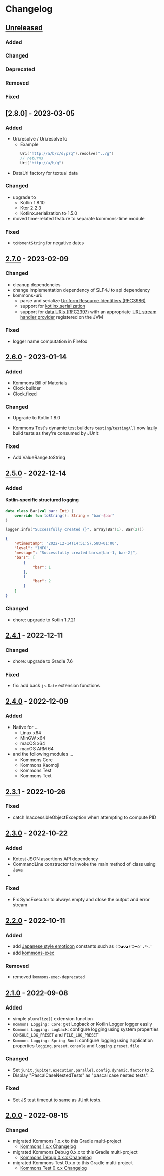 # Changelog

## [Unreleased]

### Added

### Changed

### Deprecated

### Removed

### Fixed


## [2.8.0] - 2023-03-05

### Added

- Uri.resolve / Uri.resolveTo
    - Example
      ```kotlin
      Uri("http://a/b/c/d;p?q").resolve("../g")
      // returns
      Uri("http://a/b/g")
      ```
- DataUri factory for textual data

### Changed

- upgrade to
    - Kotlin 1.8.10
    - Ktor 2.2.3
    - Kotlinx.serialization to 1.5.0
- moved time-related feature to separate kommons-time module

### Fixed

- `toMomentString` for negative dates

## [2.7.0] - 2023-02-09

### Changed

- cleanup dependencies
- change implementation dependency of SLF4J to api dependency
- kommons-uri:
    - parse and serialize [Uniform Resource Identifiers (RFC3986)](https://www.rfc-editor.org/rfc/rfc3986)
    - support for [kotlinx.serialization](https://github.com/Kotlin/kotlinx.serialization)
    - support for [data URIs (RFC2397)](https://www.rfc-editor.org/rfc/rfc2397) with an
      appropriate [URL stream handler provider](https://docs.oracle.com/javase/9/docs/api/java/net/spi/URLStreamHandlerProvider.html)
      registered on the JVM

### Fixed

- logger name computation in Firefox

## [2.6.0] - 2023-01-14

### Added

- Kommons Bill of Materials
- Clock builder
- Clock.fixed

### Changed

- Upgrade to Kotlin 1.8.0

- Kommons Test's dynamic test builders `testing`/`testingAll` now lazily
  build tests as they're consumed by JUnit

### Fixed

- Add ValueRange.toString

## [2.5.0] - 2022-12-14

### Added

#### Kotlin-specific structured logging

```kotlin
data class Bar(val bar: Int) {
    override fun toString(): String = "bar-$bar"
}

logger.info("Successfully created {}", array(Bar(1), Bar(2)))
```

```json
{
    "@timestamp": "2022-12-14T14:51:57.583+01:00",
    "level": "INFO",
    "message": "Successfully created bars=[bar-1, bar-2]",
    "bars": [
        {
            "bar": 1
        },
        {
            "bar": 2
        }
    ]
}
```

### Changed

- chore: upgrade to Kotlin 1.7.21

## [2.4.1] - 2022-12-11

### Changed

- chore: upgrade to Gradle 7.6

### Fixed

- fix: add back `js.Date` extension functions

## [2.4.0] - 2022-12-09

### Added

- Native for ...
    - Linux x64
    - MinGW x64
    - macOS x64
    - macOS ARM 64
- and the following modules ...
    - Kommons Core
    - Kommons Kaomoji
    - Kommons Test
    - Kommons Text

## [2.3.1] - 2022-10-26

### Fixed

- catch InaccessibleObjectException when attempting to compute PID

## [2.3.0] - 2022-10-22

### Added

- Kotest JSON assertions API dependency
- CommandLine constructor to invoke the main method of class using Java
-

### Fixed

- Fix SyncExecutor to always empty and close the output and error stream

## [2.2.0] - 2022-10-11

### Added

- add [Japanese style emoticon](https://en.wikipedia.org/wiki/Emoticon#Japanese_style) constants such as `(つ◕౪◕)つ━☆ﾟ.*･｡ﾟ`
- add [kommons-exec](kommons-exec)

### Removed

- removed `kommons-exec-deprecated`

## [2.1.0] - 2022-09-08

### Added

- simple `pluralize()` extension function
- `Kommons Logging: Core`: get Logback or Kotlin Logger logger easily
- `Kommons Logging: Logback`: configure logging using system properties `CONSOLE_LOG_PRESET` and `FILE_LOG_PRESET`
- `Kommons Logging: Spring Boot`: configure logging using application properties `logging.preset.console` and `logging.preset.file`

### Changed

- Set `junit.jupiter.execution.parallel.config.dynamic.factor` to 2.
- Display "PascalCaseNestedTests" as "pascal case nested tests".

### Fixed

- Set JS test timeout to same as JUnit tests.

## [2.0.0] - 2022-08-15

### Changed

- migrated Kommons 1.x.x to this Gradle multi-project
    - [Kommons 1.x.x Changelog](https://github.com/bkahlert/kommons/compare/v1.0.0...v1.6.0)
- migrated Kommons Debug 0.x.x to this Gradle multi-project
    - [Kommons Debug 0.x.x Changelog](https://github.com/bkahlert/kommons-debug/compare/v0.1.0...v0.14.0)
- migrated Kommons Test 0.x.x to this Gradle multi-project
    - [Kommons Test 0.x.x Changelog](https://github.com/bkahlert/kommons-test/compare/v0.1.0...v0.4.4)

[unreleased]: https://github.com/bkahlert/kommons-test/compare/v2.8.0...HEAD

[2.7.0]: https://github.com/bkahlert/kommons-test/compare/v2.7.0...v2.8.0

[2.7.0]: https://github.com/bkahlert/kommons-test/compare/v2.6.0...v2.7.0

[2.6.0]: https://github.com/bkahlert/kommons-test/compare/v2.5.0...v2.6.0

[2.5.0]: https://github.com/bkahlert/kommons-test/compare/v2.4.1...v2.5.0

[2.4.1]: https://github.com/bkahlert/kommons-test/compare/v2.4.0...v2.4.1

[2.4.0]: https://github.com/bkahlert/kommons-test/compare/v2.3.1...v2.4.0

[2.3.1]: https://github.com/bkahlert/kommons-test/compare/v2.3.0...v2.3.1

[2.3.0]: https://github.com/bkahlert/kommons-test/compare/v2.2.0...v2.3.0

[2.2.0]: https://github.com/bkahlert/kommons-test/compare/v2.1.0...v2.2.0

[2.1.0]: https://github.com/bkahlert/kommons-test/compare/v2.0.0...v2.1.0

[2.0.0]: https://github.com/bkahlert/kommons-test/compare/v1.0.0...v2.0.0
